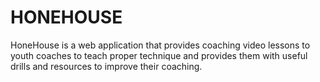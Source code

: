 # HONEHOUSE

HoneHouse is a web application that provides coaching video lessons to youth coaches to teach proper technique and provides them with useful drills and resources to improve their coaching.
